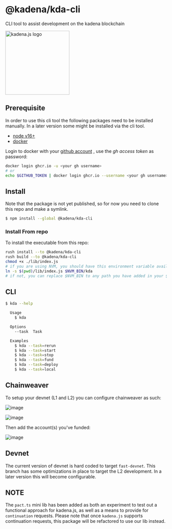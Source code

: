 <!-- genericHeader start -->

# @kadena/kda-cli

CLI tool to assist development on the kadena blockchain

<picture>
  <source srcset="https://raw.githubusercontent.com/kadena-community/kadena.js/main/common/images/Kadena.JS_logo-white.png" media="(prefers-color-scheme: dark)"/>
  <img src="https://raw.githubusercontent.com/kadena-community/kadena.js/main/common/images/Kadena.JS_logo-black.png" width="200" alt="kadena.js logo" />
</picture>

<!-- genericHeader end -->

## Prerequisite

In order to use this cli tool the following packages need to be installed manually. In a later version some might be
installed via the cli tool.

- [node v16+][1]
- [docker][2]

Login to docker with your [github account][3] , use the _gh access token_ as password:

```sh
docker login ghcr.io -u <your gh username>
# or
echo $GITHUB_TOKEN | docker login ghcr.io --username <your gh username> --password-stdin
```

## Install

Note that the package is not yet published, so for now you need to clone this repo and make a symlink.

```sh
$ npm install --global @kadena/kda-cli
```

### Install From repo

To install the executable from this repo:

```sh
rush install --to @kadena/kda-cli
rush build --to @kadena/kda-cli
chmod +x ./lib/index.js
# if you are using NVM, you should have this environment variable available
ln -s $(pwd)/lib/index.js $NVM_BIN/kda
# if not, you can replace $NVM_BIN to any path you have added in your $PATH
```

## CLI

```sh
$ kda --help

  Usage
    $ kda

  Options
    --task  Task

  Examples
    $ kda --task=rerun
    $ kda --task=start
    $ kda --task=stop
    $ kda --task=fund
    $ kda --task=deploy
    $ kda --task=local
```

## Chainweaver

To setup your devnet (L1 and L2) you can configure chainweaver as such:

![image][4]

![image][5]

Then add the account(s) you've funded:

![image][6]

## Devnet

The current version of devnet is hard coded to target `fast-devnet`. This branch has some optimizations in place to
target the L2 development. In a later version this will become configurable.

## NOTE

The `pact.ts` mini lib has been added as both an experiment to test out a functional approach for kadena.js, as well as
a means to provide for `continuation` requests. Please note that once `kadena.js` supports continuation requests, this
package will be refactored to use our lib instead.

[1]: https://nodejs.org/en
[2]: https://docs.docker.com/get-docker/
[3]: https://docs.github.com/en/packages/working-with-a-github-packages-registry/working-with-the-container-registry
[4]: https://github.com/kadena-community/kadena.js/assets/1508400/41896656-e660-4814-b3bb-c4d68278a61d
[5]: https://github.com/kadena-community/kadena.js/assets/1508400/91dc0b3b-388c-4e59-9401-4f80ce2bdaf9
[6]: https://github.com/kadena-community/kadena.js/assets/1508400/b15c7d1b-0c4e-474e-bf75-10a569b003ae
